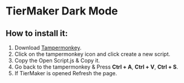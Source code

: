 # TierMaker Dark Mode

## How to install it:

<ol>
  <li>Download <a href="https://chrome.google.com/webstore/detail/tampermonkey/dhdgffkkebhmkfjojejmpbldmpobfkfo/related" target="_blank">Tampermonkey</a>.</li>
  <li>Click on the tampermonkey icon and click create a new script.</li>
  <li>Copy the Open Script.js & Copy it.</li>
  <li>Go back to the tampermonkey & Press <b>Ctrl + A</b>, <b>Ctrl + V</b>, <b>Ctrl + S</b>.</li>
  <li>If TierMaker is opened Refresh the page.</li>
</ol>
